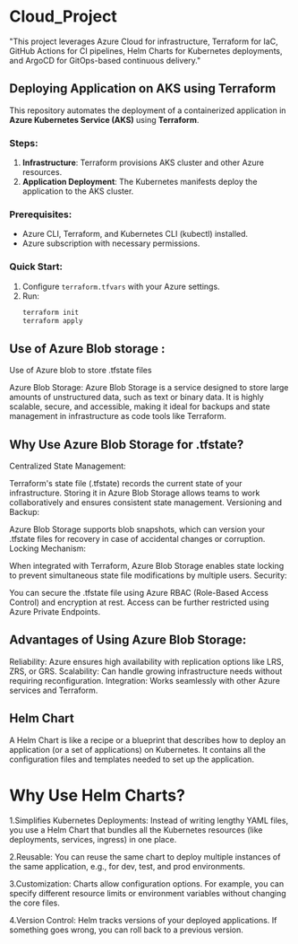# Cloud_Project
"This project leverages Azure Cloud for infrastructure, Terraform for IaC, GitHub Actions for CI pipelines, Helm Charts for Kubernetes deployments, and ArgoCD for GitOps-based continuous delivery."

## Deploying Application on AKS using Terraform

This repository automates the deployment of a containerized application in **Azure Kubernetes Service (AKS)** using **Terraform**.

### Steps:
1. **Infrastructure**: Terraform provisions AKS cluster and other Azure resources.
2. **Application Deployment**: The Kubernetes manifests deploy the application to the AKS cluster.

### Prerequisites:
- Azure CLI, Terraform, and Kubernetes CLI (kubectl) installed.
- Azure subscription with necessary permissions.

### Quick Start:
1. Configure `terraform.tfvars` with your Azure settings.
2. Run:
   ```bash
   terraform init
   terraform apply

## Use of Azure Blob storage :
Use of Azure blob to store .tfstate files

Azure Blob Storage: Azure Blob Storage is a service designed to store large amounts of unstructured data, such as text or binary data. It is highly scalable, secure, and accessible, making it ideal for backups and state management in infrastructure as code tools like Terraform.

## Why Use Azure Blob Storage for .tfstate?
Centralized State Management:

Terraform's state file (.tfstate) records the current state of your infrastructure. Storing it in Azure Blob Storage allows teams to work collaboratively and ensures consistent state management.
Versioning and Backup:

Azure Blob Storage supports blob snapshots, which can version your .tfstate files for recovery in case of accidental changes or corruption.
Locking Mechanism:

When integrated with Terraform, Azure Blob Storage enables state locking to prevent simultaneous state file modifications by multiple users.
Security:

You can secure the .tfstate file using Azure RBAC (Role-Based Access Control) and encryption at rest.
Access can be further restricted using Azure Private Endpoints.

## Advantages of Using Azure Blob Storage:
Reliability: Azure ensures high availability with replication options like LRS, ZRS, or GRS.
Scalability: Can handle growing infrastructure needs without requiring reconfiguration.
Integration: Works seamlessly with other Azure services and Terraform.

## Helm Chart 
A Helm Chart is like a recipe or a blueprint that describes how to deploy an application (or a set of applications) on Kubernetes. It contains all the configuration files and templates needed to set up the application.

# Why Use Helm Charts?
1.Simplifies Kubernetes Deployments:
Instead of writing lengthy YAML files, you use a Helm Chart that bundles all the Kubernetes resources (like deployments, services, ingress) in one place.

2.Reusable:
You can reuse the same chart to deploy multiple instances of the same application, e.g., for dev, test, and prod environments.

3.Customization:
Charts allow configuration options. For example, you can specify different resource limits or environment variables without changing the core files.

4.Version Control:
Helm tracks versions of your deployed applications. If something goes wrong, you can roll back to a previous version.



